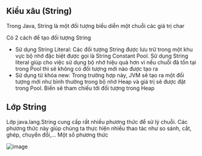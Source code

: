 ## Kiểu xâu (String)
Trong Java, String là một đối tượng biểu diễn một chuỗi các giá trị char

Có 2 cách để tạo đối tượng String
- Sử dụng String Literal: Các đối tượng String được lưu trữ trong một khu vực bộ nhớ đặc biệt được gọi là String Constant Pool. Sử dụng String literal giúp cho việc sử dụng bộ nhớ hiệu quả hơn vì nếu chuỗi đã tồn tại trong Pool thì sẽ không có đối tượng mới nào được tạo ra
- Sử dụng từ khóa new: Trong trường hợp này, JVM sẽ tạo ra một đối tượng mới như bình thường trong bộ nhớ Heap và giá trị sẽ được đặt trong Pool. Biến sẽ tham chiếu tới đối tượng trong Heap

## Lớp String
Lớp java.lang.String cung cấp rất nhiều phương thức để sử lý chuỗi. Các phương thức này giúp chúng ta thực hiện nhiều thao tác như so sánh, cắt, ghép, chuyển đổi,...
Một số phương thức

![image](https://user-images.githubusercontent.com/70504465/113968672-bd492500-985d-11eb-88e4-4a4615a25adc.png)